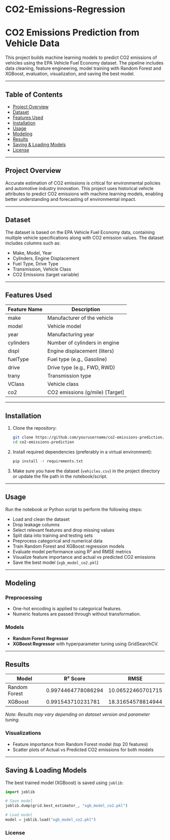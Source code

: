 # CO2-Emissions-Regression

# CO2 Emissions Prediction from Vehicle Data

This project builds machine learning models to predict CO2 emissions of vehicles using the EPA Vehicle Fuel Economy dataset. The pipeline includes data cleaning, feature engineering, model training with Random Forest and XGBoost, evaluation, visualization, and saving the best model.

---

## Table of Contents

- [Project Overview](#project-overview)
- [Dataset](#dataset)
- [Features Used](#features-used)
- [Installation](#installation)
- [Usage](#usage)
- [Modeling](#modeling)
- [Results](#results)
- [Saving & Loading Models](#saving--loading-models)
- [License](#[license](https://github.com/VenuOnTech/CO2-Emissions-Regression/blob/main/LICENSE))

---

## Project Overview

Accurate estimation of CO2 emissions is critical for environmental policies and automotive industry innovation. This project uses historical vehicle attributes to predict CO2 emissions with machine learning models, enabling better understanding and forecasting of environmental impact.

---

## Dataset

The dataset is based on the EPA Vehicle Fuel Economy data, containing multiple vehicle specifications along with CO2 emission values. The dataset includes columns such as:

- Make, Model, Year
- Cylinders, Engine Displacement
- Fuel Type, Drive Type
- Transmission, Vehicle Class
- CO2 Emissions (target variable)

---

## Features Used

| Feature Name | Description                      |
|--------------|--------------------------------|
| make         | Manufacturer of the vehicle    |
| model        | Vehicle model                  |
| year         | Manufacturing year             |
| cylinders    | Number of cylinders in engine  |
| displ        | Engine displacement (liters)   |
| fuelType     | Fuel type (e.g., Gasoline)     |
| drive        | Drive type (e.g., FWD, RWD)    |
| trany        | Transmission type              |
| VClass       | Vehicle class                  |
| co2          | CO2 emissions (g/mile) [Target]|

---

## Installation

1. Clone the repository:
    ```bash
    git clone https://github.com/yourusername/co2-emissions-prediction.git
    cd co2-emissions-prediction
    ```

2. Install required dependencies (preferably in a virtual environment):
    ```bash
    pip install -r requirements.txt
    ```

3. Make sure you have the dataset (`vehicles.csv`) in the project directory or update the file path in the notebook/script.

---

## Usage

Run the notebook or Python script to perform the following steps:

- Load and clean the dataset
- Drop leakage columns
- Select relevant features and drop missing values
- Split data into training and testing sets
- Preprocess categorical and numerical data
- Train Random Forest and XGBoost regression models
- Evaluate model performance using R² and RMSE metrics
- Visualize feature importance and actual vs predicted CO2 emissions
- Save the best model (`xgb_model_co2.pkl`)

---

## Modeling

### Preprocessing

- One-hot encoding is applied to categorical features.
- Numeric features are passed through without transformation.

### Models

- **Random Forest Regressor**
- **XGBoost Regressor** with hyperparameter tuning using GridSearchCV.

---

## Results

| Model         |       R² Score       |         RMSE          |
|---------------|----------------------|-----------------------|
| Random Forest | 0.9974464778086294   | 10.06522460701715     |
| XGBoost       | 0.991543710231781    | 18.31654578814944     |

*Note: Results may vary depending on dataset version and parameter tuning.*

### Visualizations

- Feature importance from Random Forest model (top 20 features)
- Scatter plots of Actual vs Predicted CO2 emissions for both models

---

## Saving & Loading Models

The best trained model (XGBoost) is saved using `joblib`:

```python
import joblib

# Save model
joblib.dump(grid.best_estimator_, "xgb_model_co2.pkl")

# Load model
model = joblib.load("xgb_model_co2.pkl")
```

### License

